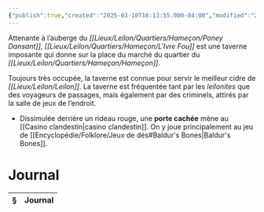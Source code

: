 ```yaml
---
{"publish":true,"created":"2025-03-10T16:13:55.000-04:00","modified":"2025-03-10T16:13:55.000-04:00","tags":["Hameçon"],"cssclasses":""}
---
```


Attenante à l’auberge du *[[Lieux/Leilon/Quartiers/Hameçon/Poney Dansant]]*, *[[Lieux/Leilon/Quartiers/Hameçon/L'Ivre Fou]]* est une taverne imposante qui donne sur la place du marché du quartier du *[[Lieux/Leilon/Quartiers/Hameçon/Hameçon]]*. 

Toujours très occupée, la taverne est connue pour servir le meilleur cidre de *[[Lieux/Leilon/Leilon]]*. La taverne est fréquentée tant par les *leilonites* que des voyageurs de passages, mais également par des criminels, attirés par la salle de jeux de l’endroit. 

- Dissimulée derrière un rideau rouge, une **porte cachée** mène au [[Casino clandestin\|casino clandestin]]. On y joue principalement au jeu de [[Encyclopédie/Folklore/Jeux de dés#Baldur's Bones\|Baldur's Bones]].

# Journal

| § | Journal |
| - | ------- |

